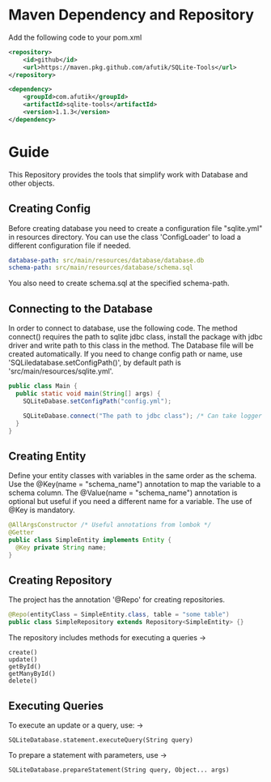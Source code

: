 # Maven Dependency and Repository
Add the following code to your pom.xml
```xml
<repository>
    <id>github</id>
    <url>https://maven.pkg.github.com/afutik/SQLite-Tools</url>
</repository>
```
```xml
<dependency>
    <groupId>com.afutik</groupId>
    <artifactId>sqlite-tools</artifactId>
    <version>1.1.3</version>
</dependency>
```

# Guide
This Repository provides the tools that simplify work with Database and other objects. 
## Creating Config
Before creating database you need to create a configuration file "sqlite.yml" in resources directory. You can use the class 'ConfigLoader' to load a different configuration file if needed.
```yml
database-path: src/main/resources/database/database.db
schema-path: src/main/resources/database/schema.sql
```
You also need to create schema.sql at the specified schema-path.

## Connecting to the Database
In order to connect to database, use the following code. The method connect() requires the path to sqlite jdbc class, install the package with jdbc driver and write path to this class in the method. The Database file will be created automatically.
If you need to change config path or name, use 'SQLiledatabase.setConfigPath()', by default path is 'src/main/resources/sqlite.yml'.
```java
public class Main {
  public static void main(String[] args) {
    SQLiteDabase.setConfigPath("config.yml");

    SQLiteDabase.connect("The path to jdbc class"); /* Can take logger */
  }
}
```

## Creating Entity
Define your entity classes with variables in the same order as the schema. Use the @Key(name = "schema_name") annotation to map the variable to a schema column. The @Value(name = "schema_name") annotation is optional but useful if you need a different name for a variable. The use of @Key is mandatory.
```java
@AllArgsConstructor /* Useful annotations from lombok */
@Getter
public class SimpleEntity implements Entity {
  @Key private String name;
}
```

## Creating Repository
The project has the annotation '@Repo' for creating repositories.
```java
@Repo(entityClass = SimpleEntity.class, table = "some table")
public class SimpleRepository extends Repository<SimpleEntity> {}
```
The repository includes methods for executing a queries ->
```
create()
update()
getById()
getManyById()
delete()
```


## Executing Queries
To execute an update or a query, use: ->
```
SQLiteDatabase.statement.executeQuery(String query)
```

To prepare a statement with parameters, use ->
```
SQLiteDatabase.prepareStatement(String query, Object... args)
```
 

